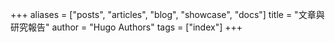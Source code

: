 +++
aliases = ["posts", "articles", "blog", "showcase", "docs"]
title = "文章與研究報告"
author = "Hugo Authors"
tags = ["index"]
+++
